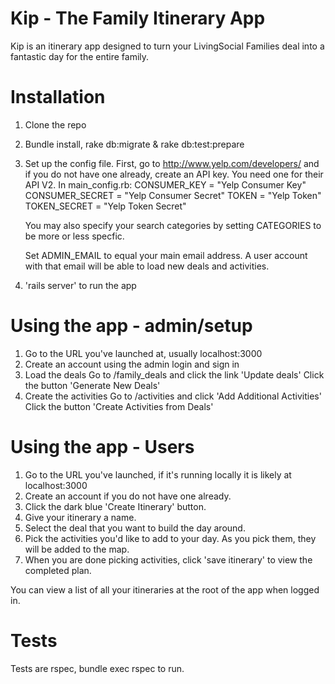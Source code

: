 Kip - The Family Itinerary App
===

Kip is an itinerary app designed to turn your LivingSocial Families deal into a fantastic day for the entire family.

Installation
====
1. Clone the repo
2. Bundle install, rake db:migrate & rake db:test:prepare
3. Set up the config file. First, go to http://www.yelp.com/developers/ and if you do not have one already, create an API key. You need one for their API V2.
    In main_config.rb:
    CONSUMER_KEY = "Yelp Consumer Key"
    CONSUMER_SECRET = "Yelp Consumer Secret"
    TOKEN = "Yelp Token"
    TOKEN_SECRET = "Yelp Token Secret"
    
    You may also specify your search categories by setting CATEGORIES to be more or less specfic.

    Set ADMIN_EMAIL to equal your main email address. A user account with that email will be able to load new deals and activities.

3. 'rails server' to run the app

Using the app - admin/setup
====
1. Go to the URL you've launched at, usually localhost:3000
2. Create an account using the admin login and sign in
3. Load the deals
    Go to /family_deals and click the link 'Update deals'
    Click the button 'Generate New Deals'
4. Create the activities
    Go to /activities and click 'Add Additional Activities'
    Click the button 'Create Activities from Deals'

Using the app - Users
====
1. Go to the URL you've launched, if it's running locally it is likely at localhost:3000
2. Create an account if you do not have one already.
3. Click the dark blue 'Create Itinerary' button.
4. Give your itinerary a name.
5. Select the deal that you want to build the day around.
6. Pick the activities you'd like to add to your day. As you pick them, they will be added to the map.
7. When you are done picking activities, click 'save itinerary' to view the completed plan.

You can view a list of all your itineraries at the root of the app when logged in.


Tests
====
Tests are rspec, bundle exec rspec to run.

